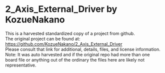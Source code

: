 
# 2_Axis_External_Driver by KozueNakano  
This is a harvested standardized copy of a project from github.  
The original project can be found at:  
https://github.com/KozueNakano/2_Axis_External_Driver  
Please consult that link for additional, details, files, and license information.  
Note: It was auto harvested and if the original repo had more than one board file or anything out of the ordinary the files here are likely not representative.  
    
